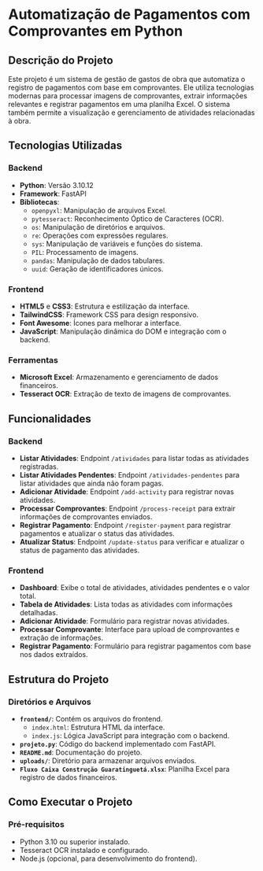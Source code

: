# Automatização de Pagamentos com Comprovantes em Python

## Descrição do Projeto
Este projeto é um sistema de gestão de gastos de obra que automatiza o registro de pagamentos com base em comprovantes. Ele utiliza tecnologias modernas para processar imagens de comprovantes, extrair informações relevantes e registrar pagamentos em uma planilha Excel. O sistema também permite a visualização e gerenciamento de atividades relacionadas à obra.

## Tecnologias Utilizadas
### Backend
- **Python**: Versão 3.10.12
- **Framework**: FastAPI
- **Bibliotecas**:
    - `openpyxl`: Manipulação de arquivos Excel.
    - `pytesseract`: Reconhecimento Óptico de Caracteres (OCR).
    - `os`: Manipulação de diretórios e arquivos.
    - `re`: Operações com expressões regulares.
    - `sys`: Manipulação de variáveis e funções do sistema.
    - `PIL`: Processamento de imagens.
    - `pandas`: Manipulação de dados tabulares.
    - `uuid`: Geração de identificadores únicos.

### Frontend
- **HTML5** e **CSS3**: Estrutura e estilização da interface.
- **TailwindCSS**: Framework CSS para design responsivo.
- **Font Awesome**: Ícones para melhorar a interface.
- **JavaScript**: Manipulação dinâmica do DOM e integração com o backend.

### Ferramentas
- **Microsoft Excel**: Armazenamento e gerenciamento de dados financeiros.
- **Tesseract OCR**: Extração de texto de imagens de comprovantes.

## Funcionalidades
### Backend
- **Listar Atividades**: Endpoint `/atividades` para listar todas as atividades registradas.
- **Listar Atividades Pendentes**: Endpoint `/atividades-pendentes` para listar atividades que ainda não foram pagas.
- **Adicionar Atividade**: Endpoint `/add-activity` para registrar novas atividades.
- **Processar Comprovantes**: Endpoint `/process-receipt` para extrair informações de comprovantes enviados.
- **Registrar Pagamento**: Endpoint `/register-payment` para registrar pagamentos e atualizar o status das atividades.
- **Atualizar Status**: Endpoint `/update-status` para verificar e atualizar o status de pagamento das atividades.

### Frontend
- **Dashboard**: Exibe o total de atividades, atividades pendentes e o valor total.
- **Tabela de Atividades**: Lista todas as atividades com informações detalhadas.
- **Adicionar Atividade**: Formulário para registrar novas atividades.
- **Processar Comprovante**: Interface para upload de comprovantes e extração de informações.
- **Registrar Pagamento**: Formulário para registrar pagamentos com base nos dados extraídos.

## Estrutura do Projeto
### Diretórios e Arquivos
- **`frontend/`**: Contém os arquivos do frontend.
  - `index.html`: Estrutura HTML da interface.
  - `index.js`: Lógica JavaScript para integração com o backend.
- **`projeto.py`**: Código do backend implementado com FastAPI.
- **`README.md`**: Documentação do projeto.
- **`uploads/`**: Diretório para armazenar arquivos enviados.
- **`Fluxo Caixa Construção Guaratinguetá.xlsx`**: Planilha Excel para registro de dados financeiros.

## Como Executar o Projeto
### Pré-requisitos
- Python 3.10 ou superior instalado.
- Tesseract OCR instalado e configurado.
- Node.js (opcional, para desenvolvimento do frontend).